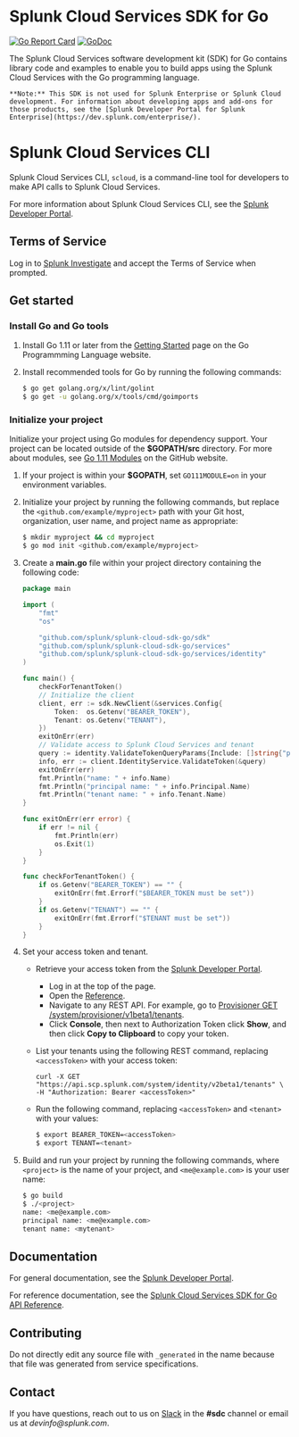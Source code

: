 # Splunk Cloud Services SDK for Go
[![Go Report Card](https://goreportcard.com/badge/github.com/splunk/splunk-cloud-sdk-go)](https://goreportcard.com/report/github.com/splunk/splunk-cloud-sdk-go) 
[![GoDoc](https://godoc.org/github.com/splunk/splunk-cloud-sdk-go?status.svg)](https://godoc.org/github.com/splunk/splunk-cloud-sdk-go)

The Splunk Cloud Services software development kit (SDK) for Go contains library code and examples to enable you to build apps using the Splunk Cloud Services with the Go programming language.

    **Note:** This SDK is not used for Splunk Enterprise or Splunk Cloud development. For information about developing apps and add-ons for those products, see the [Splunk Developer Portal for Splunk Enterprise](https://dev.splunk.com/enterprise/).

# Splunk Cloud Services CLI

Splunk Cloud Services CLI, `scloud`, is a command-line tool for developers to make API calls to Splunk Cloud Services.

For more information about Splunk Cloud Services CLI, see the [Splunk Developer Portal](https://dev.splunk.com/scs/docs/overview/tools/tools_scloud).

## Terms of Service

Log in to [Splunk Investigate](https://si.scp.splunk.com/) and accept the Terms of Service when prompted.

## Get started


### Install Go and Go tools

1. Install Go 1.11 or later from the [Getting Started](https://golang.org/doc/install) page on the Go Programmming Language website.

2. Install recommended tools for Go by running the following commands:

    ```bash
    $ go get golang.org/x/lint/golint
    $ go get -u golang.org/x/tools/cmd/goimports
    ```


### Initialize your project

Initialize your project using Go modules for dependency support. Your project can be located outside of the **$GOPATH/src** directory. For more about modules, see [Go 1.11 Modules](https://github.com/golang/go/wiki/Modules) on the GitHub website.

1. If your project is within your **$GOPATH**, set `GO111MODULE=on` in your environment variables.

2. Initialize your project by running the following commands, but replace the `<github.com/example/myproject>` path with your Git host, organization, user name, and project name as appropriate:

    ```bash
    $ mkdir myproject && cd myproject
    $ go mod init <github.com/example/myproject>
    ```

3. Create a **main.go** file within your project directory containing the following code:

    ```go
    package main

    import (
        "fmt"
        "os"

        "github.com/splunk/splunk-cloud-sdk-go/sdk"
        "github.com/splunk/splunk-cloud-sdk-go/services"
        "github.com/splunk/splunk-cloud-sdk-go/services/identity"
    )

    func main() {
        checkForTenantToken()
        // Initialize the client
        client, err := sdk.NewClient(&services.Config{
            Token:  os.Getenv("BEARER_TOKEN"),
            Tenant: os.Getenv("TENANT"),
        })
        exitOnErr(err)
        // Validate access to Splunk Cloud Services and tenant
        query := identity.ValidateTokenQueryParams{Include: []string{"principal", "tenant"}}
        info, err := client.IdentityService.ValidateToken(&query)
        exitOnErr(err)
        fmt.Println("name: " + info.Name)
        fmt.Println("principal name: " + info.Principal.Name)
        fmt.Println("tenant name: " + info.Tenant.Name)
    }

    func exitOnErr(err error) {
        if err != nil {
            fmt.Println(err)
            os.Exit(1)
        }
    }

    func checkForTenantToken() {
        if os.Getenv("BEARER_TOKEN") == "" {
            exitOnErr(fmt.Errorf("$BEARER_TOKEN must be set"))
        }
        if os.Getenv("TENANT") == "" {
            exitOnErr(fmt.Errorf("$TENANT must be set"))
        }
    }
    ```

4. Set your access token and tenant.

    -  Retrieve your access token from the [Splunk Developer Portal](https://dev.splunk.com/scs/).
       -  Log in at the top of the page. 
       -  Open the [Reference](https://dev.splunk.com/scs/reference).
       -  Navigate to any REST API. For example, go to [Provisioner GET /system/provisioner/v1beta1/tenants](https://api.scp.splunk.com/system/provisioner/v1beta1/tenants).
       -  Click **Console**, then next to Authorization Token click **Show**, and then click **Copy to Clipboard** to copy your token.
    -  List your tenants using the following REST command, replacing `<accessToken>` with your access token:

        ```curl
        curl -X GET "https://api.scp.splunk.com/system/identity/v2beta1/tenants" \
        -H "Authorization: Bearer <accessToken>"
        ```

    -  Run the following command, replacing `<accessToken>` and `<tenant>` with your values:

        ```bash
        $ export BEARER_TOKEN=<accessToken>
        $ export TENANT=<tenant>
        ```

5. Build and run your project by running the following commands, where `<project>` is the name of your project, and `<me@example.com>` is your user name:

    ```bash
    $ go build
    $ ./<project>
    name: <me@example.com>
    principal name: <me@example.com>
    tenant name: <mytenant>
    ```

## Documentation
For general documentation, see the [Splunk Developer Portal](https://dev.splunk.com/scs/).

For reference documentation, see the [Splunk Cloud Services SDK for Go API Reference](https://dev.splunk.com/scs/reference/sdk/splunk-cloud-sdk-go).

## Contributing

Do not directly edit any source file with `_generated` in the name because that file was generated from service specifications.

## Contact
If you have questions, reach out to us on [Slack](https://splunkdevplatform.slack.com) in the **#sdc** channel or email us at _devinfo@splunk.com_.
